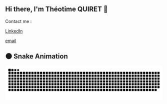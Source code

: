 ## Hi there, I'm Théotime QUIRET 👋

Contact me :

[LinkedIn](https://www.linkedin.com/in/ayoub-ladjici-560528238/)

[email](ayoub.ladjici@outlook.com)

## 🌑 Snake Animation

![snake gif](https://github.com/theotimeqrt/snk/raw/output/github-contribution-grid-snake-dark.svg)
